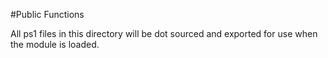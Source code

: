 ﻿#Public Functions

All ps1 files in this directory will be dot sourced and exported for use when the module is loaded.
